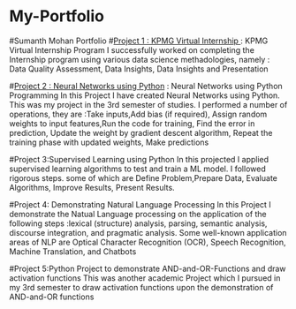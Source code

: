 # My-Portfolio
#Sumanth Mohan Portfolio
#[Project 1 : KPMG Virtual Internship ](https://github.com/Sumanth3493/KPMG-Virtual-Internship): KPMG Virtual Internship Program I successfully worked on completing the Internship program using various data science methadologies, namely : Data Quality Assessment, Data Insights, Data Insights and Presentation

#[Project 2 : Neural Networks using Python](https://github.com/Sumanth3493/Neural-Networks-using-Python) : Neural Networks using Python Programming In this Project I have created Neural Networks using Python. This was my project in the 3rd semester of studies. I performed a number of operations, they are :Take inputs,Add bias (if required), Assign random weights to input features,Run the code for training, Find the error in prediction, Update the weight by gradient descent algorithm, Repeat the training phase with updated weights, Make predictions

#Project 3:Supervised Learning using Python In this projected I applied supervised learning algorithms to test and train a ML model. I followed rigorous steps. some of which are Define Problem,Prepare Data, Evaluate Algorithms, Improve Results, Present Results.

#Project 4: Demonstrating Natural Language Processing In this Project I demonstrate the Natual Language processing on the application of the following steps :lexical (structure) analysis, parsing, semantic analysis, discourse integration, and pragmatic analysis. Some well-known application areas of NLP are Optical Character Recognition (OCR), Speech Recognition, Machine Translation, and Chatbots

#Project 5:Python Project to demonstrate AND-and-OR-Functions and draw activation functions This was another academic Project which I pursued in my 3rd semester to draw activation functions upon the demonstration of AND-and-OR functions
